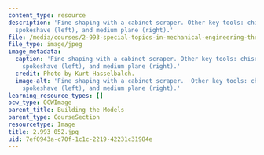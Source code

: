 ```yaml
---
content_type: resource
description: 'Fine shaping with a cabinet scraper. Other key tools: chisel (foreground),
  spokeshave (left), and medium plane (right).'
file: /media/courses/2-993-special-topics-in-mechanical-engineering-the-art-and-science-of-boat-design-january-iap-2007/7ef0943ac70f1c1c221942231c31984e_2993052.jpg
file_type: image/jpeg
image_metadata:
  caption: 'Fine shaping with a cabinet scraper. Other key tools: chisel (foreground),
    spokeshave (left), and medium plane (right).'
  credit: Photo by Kurt Hasselbalch.
  image-alt: 'Fine shaping with a cabinet scraper.  Other key tools: chisel (foreground),
    spokeshave (left), and medium plane (right).'
learning_resource_types: []
ocw_type: OCWImage
parent_title: Building the Models
parent_type: CourseSection
resourcetype: Image
title: 2.993 052.jpg
uid: 7ef0943a-c70f-1c1c-2219-42231c31984e
---
```

